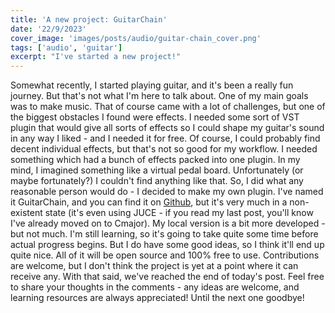 ```yaml
---
title: 'A new project: GuitarChain'
date: '22/9/2023'
cover_image: 'images/posts/audio/guitar-chain_cover.png'
tags: ['audio', 'guitar']
excerpt: "I've started a new project!"
---
```


Somewhat recently, I started playing guitar, and it's been a really fun journey. But that's not what I'm here to talk about. One of my main goals was to make music. That of course came with a lot of challenges, but one of the biggest obstacles I found were effects. I needed some sort of VST plugin that would give all sorts of effects so I could shape my guitar's sound in any way I liked - and I needed it for free. Of course, I could probably find decent individual effects, but that's not so good for my workflow. I needed something which had a bunch of effects packed into one plugin. In my mind, I imagined something like a virtual pedal board. Unfortunately (or maybe fortunately?) I couldn't find anything like that. So, I did what any reasonable person would do - I decided to make my own plugin. I've named it GuitarChain, and you can find it on [Github](https://github.com/levimcgomes/guitar-chain), but it's very much in a non-existent state (it's even using JUCE - if you read my last post, you'll know I've already moved on to Cmajor). My local version is a bit more developed - but not much. I'm still learning, so it's going to take quite some time before actual progress begins. But I do have some good ideas, so I think it'll end up quite nice. All of it will be open source and 100% free to use. Contributions are welcome, but I don't think the project is yet at a point where it can receive any. With that said, we've reached the end of today's post. Feel free to share your thoughts in the comments - any ideas are welcome, and learning resources are always appreciated! Until the next one goodbye!
